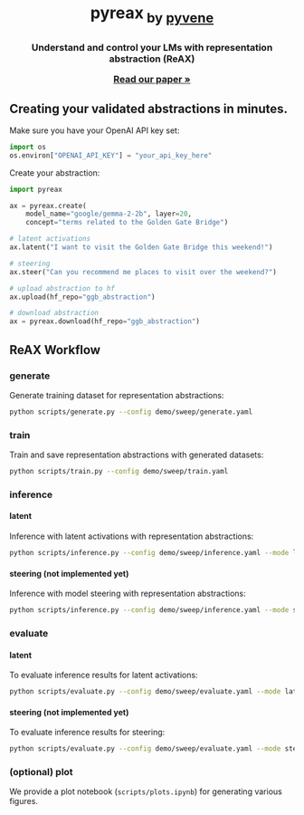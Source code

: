 <h1 align="center"> <p>pyreax<sub> by <a href="https://github.com/stanfordnlp/pyvene">pyvene</a></sub></p></h1>
<h3 align="center">
    <p>Understand and control your LMs with representation abstraction (ReAX)</p>
    <a href=""><strong>Read our paper »</strong></a></a>
</h3>

## Creating your validated abstractions in minutes.

Make sure you have your OpenAI API key set:
```python
import os
os.environ["OPENAI_API_KEY"] = "your_api_key_here"
```

Create your abstraction:
```python
import pyreax

ax = pyreax.create(
    model_name="google/gemma-2-2b", layer=20,
    concept="terms related to the Golden Gate Bridge")

# latent activations
ax.latent("I want to visit the Golden Gate Bridge this weekend!")

# steering
ax.steer("Can you recommend me places to visit over the weekend?")

# upload abstraction to hf
ax.upload(hf_repo="ggb_abstraction")

# download abstraction
ax = pyreax.download(hf_repo="ggb_abstraction")
```

## ReAX Workflow

### generate
Generate training dataset for representation abstractions:
```bash
python scripts/generate.py --config demo/sweep/generate.yaml
```

### train
Train and save representation abstractions with generated datasets:
```bash
python scripts/train.py --config demo/sweep/train.yaml
```

### inference

#### latent
Inference with latent activations with representation abstractions:
```bash
python scripts/inference.py --config demo/sweep/inference.yaml --mode latent
```

#### steering (not implemented yet)
Inference with model steering with representation abstractions:
```bash
python scripts/inference.py --config demo/sweep/inference.yaml --mode steer
```

### evaluate

#### latent
To evaluate inference results for latent activations:
```bash
python scripts/evaluate.py --config demo/sweep/evaluate.yaml --mode latent
```

#### steering (not implemented yet)
To evaluate inference results for steering:
```bash
python scripts/evaluate.py --config demo/sweep/evaluate.yaml --mode steer
```

### (optional) plot

We provide a plot notebook (`scripts/plots.ipynb`) for generating various figures.

